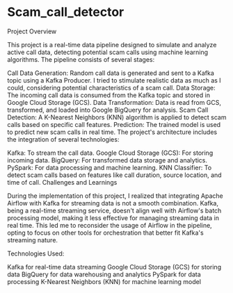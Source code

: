 # Scam_call_detector

Project Overview

This project is a real-time data pipeline designed to simulate and analyze active call data, detecting potential scam calls using machine learning algorithms. The pipeline consists of several stages:

Call Data Generation: Random call data is generated and sent to a Kafka topic using a Kafka Producer. I tried to stimulate realistic data as much as I could, considering potential characteristics of a scam call.
Data Storage: The incoming call data is consumed from the Kafka topic and stored in Google Cloud Storage (GCS).
Data Transformation: Data is read from GCS, transformed, and loaded into Google BigQuery for analysis.
Scam Call Detection: A K-Nearest Neighbors (KNN) algorithm is applied to detect scam calls based on specific call features.
Prediction: The trained model is used to predict new scam calls in real time.
The project's architecture includes the integration of several technologies:

Kafka: To stream the call data.
Google Cloud Storage (GCS): For storing incoming data.
BigQuery: For transformed data storage and analytics.
PySpark: For data processing and machine learning.
KNN Classifier: To detect scam calls based on features like call duration, source location, and time of call.
Challenges and Learnings

During the implementation of this project, I realized that integrating Apache Airflow with Kafka for streaming data is not a smooth combination. Kafka, being a real-time streaming service, doesn't align well with Airflow's batch processing model, making it less effective for managing streaming data in real time. This led me to reconsider the usage of Airflow in the pipeline, opting to focus on other tools for orchestration that better fit Kafka's streaming nature.

Technologies Used:

Kafka for real-time data streaming
Google Cloud Storage (GCS) for storing data
BigQuery for data warehousing and analytics
PySpark for data processing
K-Nearest Neighbors (KNN) for machine learning model
